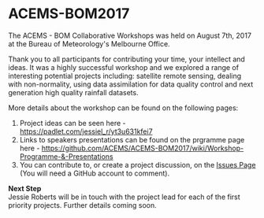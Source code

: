 # ACEMS-BOM2017
The ACEMS - BOM Collaborative Workshops was held on August 7th, 2017 at the Bureau of Meteorology's Melbourne Office.   

Thank you to all participants for contributing your time, your intellect and ideas. It was a highly successful workshop and we explored a range of interesting potential projects including: satellite remote sensing, dealing with non-normality, using data assimilation for data quality control and next generation high quality rainfall datasets.    

More details about the workshop can be found on the following pages:     

1. Project ideas can be seen here - https://padlet.com/jessiel_r/yt3u631kfei7
2. Links to speakers presentations can be found on the prgramme page here - https://github.com/ACEMS/ACEMS-BOM2017/wiki/Workshop-Programme-&-Presentations
3. You can contribute to, or create a project discussion, on the [Issues Page](https://github.com/ACEMS/ACEMS-BOM2017/issues) (You will need a GitHub account to comment).    

**Next Step**    
Jessie Roberts will be in touch with the project lead for each of the first priority projects. Further details coming soon. 
